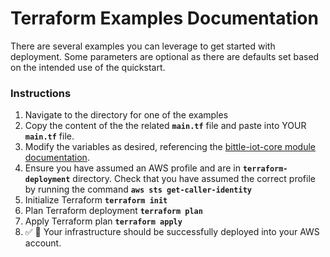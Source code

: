 # Terraform Examples Documentation
There are several examples you can leverage to get started with deployment. Some parameters are optional as there are defaults set based on the intended use of the quickstart.
### Instructions
1. Navigate to the directory for one of the examples
2. Copy the content of the the related **`main.tf`** file and paste into YOUR **`main.tf`** file.
3. Modify the variables as desired, referencing the [bittle-iot-core module documentation](/terraform-deployment/modules/bittle-iot-core/README.md).
4. Ensure you have assumed an AWS profile and are in **`terraform-deployment`** directory. Check that you have assumed the correct profile by running the command **`aws sts get-caller-identity`**
5. Initialize Terraform **`terraform init`**
6. Plan Terraform deployment **`terraform plan`**
7. Apply Terraform plan **`terraform apply`**
8. ✅ 🎉 Your infrastructure should be successfully deployed into your AWS account.
